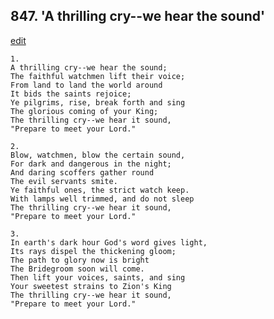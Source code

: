 
## 847.  'A thrilling cry--we hear the sound'
[edit](https://docs.google.com/document/d/1ROir_0fJofAEzUt5J9pbfzCcp%2DVwZSj6/edit?mode=html)



    1.
    A thrilling cry--we hear the sound;
    The faithful watchmen lift their voice;
    From land to land the world around
    It bids the saints rejoice;
    Ye pilgrims, rise, break forth and sing
    The glorious coming of your King;
    The thrilling cry--we hear it sound,
    "Prepare to meet your Lord."

    2.
    Blow, watchmen, blow the certain sound,
    For dark and dangerous in the night;
    And daring scoffers gather round
    The evil servants smite.
    Ye faithful ones, the strict watch keep.
    With lamps well trimmed, and do not sleep
    The thrilling cry--we hear it sound,
    "Prepare to meet your Lord."

    3.
    In earth's dark hour God's word gives light,
    Its rays dispel the thickening gloom;
    The path to glory now is bright
    The Bridegroom soon will come.
    Then lift your voices, saints, and sing
    Your sweetest strains to Zion's King
    The thrilling cry--we hear it sound,
    "Prepare to meet your Lord."
